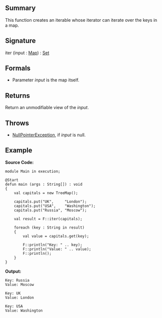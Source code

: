 ## Summary

This function creates an iterable whose iterator can iterate over the keys in a map.

## Signature

iter (input : [Map](https://docs.oracle.com/javase/7/docs/api/java/util/Map.html)) : [Set](https://docs.oracle.com/javase/7/docs/api/java/util/Set.html)

## Formals

+ Parameter <i>input</i> is the map itself.

## Returns

Return an unmodifiable view of the <i>input</i>.

## Throws

+ [NullPointerException](https://docs.oracle.com/javase/7/docs/api/java/lang/NullPointerException.html), if <i>input</i> is null.

## Example

**Source Code:**

```plain
module Main in execution;

@Start
defun main (args : String[]) : void
{
    val capitals = new TreeMap();

    capitals.put("UK",     "London");
    capitals.put("USA",    "Washington");
    capitals.put("Russia", "Moscow");

    val result = F::iter(capitals);

    foreach (key : String in result)
    {
        val value = capitals.get(key);

        F::println("Key: " .. key);
        F::println("Value: " .. value);
        F::println();
    }
}
```

**Output:**

```plain
Key: Russia
Value: Moscow

Key: UK
Value: London

Key: USA
Value: Washington
```

